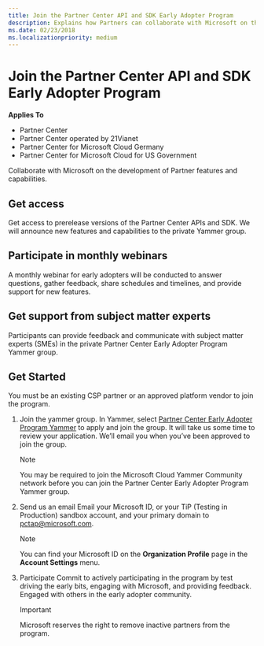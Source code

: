 ```yaml
---
title: Join the Partner Center API and SDK Early Adopter Program 
description: Explains how Partners can collaborate with Microsoft on the development of Partner features and capabilities.
ms.date: 02/23/2018
ms.localizationpriority: medium
---
```


# Join the Partner Center API and SDK Early Adopter Program 


**Applies To**

- Partner Center
- Partner Center operated by 21Vianet
- Partner Center for Microsoft Cloud Germany
- Partner Center for Microsoft Cloud for US Government

Collaborate with Microsoft on the development of Partner features and capabilities.

## <span id="Get_access"/><span id="get_access"/><span id="GET_ACCESS"/>Get access


Get access to prerelease versions of the Partner Center APIs and SDK. We will announce new features and capabilities to the private Yammer group.

## <span id="Participate"/><span id="participate"/><span id="PARTICIPATE"/>Participate in monthly webinars


A monthly webinar for early adopters will be conducted to answer questions, gather feedback, share schedules and timelines, and provide support for new features. 

## <span id="Get_support"/><span id="get_support"/><span id="GET_SUPPORT"/>Get support from subject matter experts 


Participants can provide feedback and communicate with subject matter experts (SMEs) in the private Partner Center Early Adopter Program Yammer group.

## <span id="Get_started"/><span id="GET_STARTED"/>Get Started


You must be an existing CSP partner or an approved platform vendor to join the program.

1. Join the yammer group. 
   In Yammer, select [Partner Center Early Adopter Program Yammer](https://www.yammer.com/cloudpartnercommunity/#/threads/inGroup?type=in_group&feedId=5944712&view=all) to apply and join the group. It will take us some time to review your application. We’ll email you when you’ve been approved to join the group. 

   >[!NOTE]
   >You may be required to join the Microsoft Cloud Yammer Community network before you can join the Partner Center Early Adopter Program Yammer group. 

2. Send us an email
   Email your Microsoft ID, or your TiP (Testing in Production) sandbox account, and your primary domain to [pctap@microsoft.com](mailto:pctap@microsoft.com).

   >[!NOTE]
   >You can find your Microsoft ID on the **Organization Profile** page in the **Account Settings** menu.

3. Participate
   Commit to actively participating in the program by test driving the early bits, engaging with Microsoft, and providing feedback.
   Engaged with others in the early adopter community.

   >[!IMPORTANT]
   >Microsoft reserves the right to remove inactive partners from the program. 


 

 




